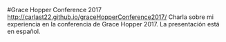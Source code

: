 #Grace Hopper Conference 2017
<http://carlast22.github.io/graceHopperConference2017/>
Charla sobre mi experiencia en la conferencia de Grace Hopper 2017. La presentación está en español.
